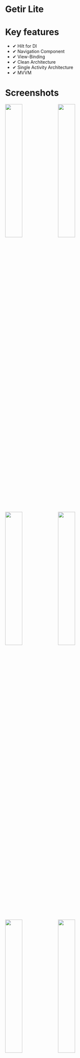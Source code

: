 # Getir Lite

# Key features
 
 * ✔ Hilt for DI
 * ✔ Navigation Component
 * ✔ View-Binding
 * ✔ Clean Architecture
 * ✔ Single Activity Architecture
 * ✔ MVVM

# Screenshots

<p float="left">
  <img src="https://github.com/user-attachments/assets/c838f31f-07f2-4eed-adff-bc22aab7b18b" width=33% height=33%>
  <img src="https://github.com/user-attachments/assets/067ff921-0839-45fc-89b1-d81f342a581d" width=33% height=33%>
</p>

<p float="left">
  <img src="https://github.com/user-attachments/assets/94d101c9-c775-49a7-9229-91349ef52264" width=33% height=33%>
  <img src="https://github.com/user-attachments/assets/9f2d53af-da0e-4714-b9a7-444975d3605a" width=33% height=33%>
  
</p>

<p float="left">
  <img src="https://github.com/user-attachments/assets/9c1a68a7-375b-4989-ad45-ac0d6298a37c" width=33% height=33%>
  <img src="https://github.com/user-attachments/assets/30feee08-bbfb-4a61-a827-658a2620f034" width=33% height=33%>
</p>

<p float="left">
  <img src="https://github.com/user-attachments/assets/22d81e6c-cca0-45fe-a40e-a9dceb8b78e7" width=33% height=33%>
  <img src="https://github.com/user-attachments/assets/3add9149-9d89-4962-91c1-5c91568fadd9" width=33% height=33%>
  
</p>

<p float="left">
 <img src="https://github.com/user-attachments/assets/0846dee7-4094-4c69-9ca9-1012a28d58a5" width=33% height=33%>
 <img src="https://github.com/user-attachments/assets/22d81e6c-cca0-45fe-a40e-a9dceb8b78e7" width=33% height=33%>
</p>

<p float="left">
  <img src="https://github.com/user-attachments/assets/a9a1fa3e-4239-4136-8a41-542e54842937" width=33% height=33%>
</p>
